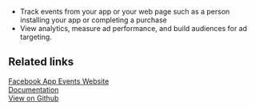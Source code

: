 - Track events from your app or your web page such as a person installing your app or completing a purchase
- View analytics, measure ad performance, and build audiences for ad targeting.

## Related links

[Facebook App Events Website][]  
[Documentation][]  
[View on Github][]

[//]: # "These are reference links used in the body of this note and get stripped out when the markdown processor does its job. There is no need to format nicely because it shouldn't be seen. Thanks SO - http://stackoverflow.com/questions/4823468/store-comments-in-markdown-syntax"
[facebook app events website]: https://developers.facebook.com/docs/app-events/
[documentation]: https://docs.rudderstack.com/
[view on github]: https://github.com/rudderlabs/rudder-transformer/tree/master/v0/fb
